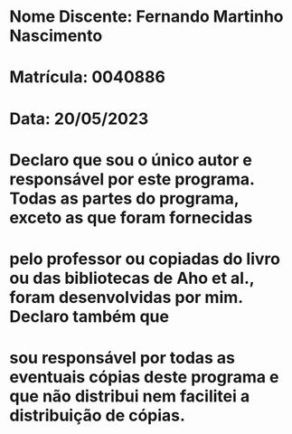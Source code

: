 # Nome Discente: Fernando Martinho Nascimento   
# Matrícula: 0040886
# Data: 20/05/2023


# Declaro que sou o único autor e responsável por este programa. Todas as partes do programa, exceto as que foram fornecidas
# pelo professor ou copiadas do livro ou das bibliotecas de Aho et al., foram desenvolvidas por mim. Declaro também que
# sou responsável por todas  as eventuais cópias deste programa e que não distribui nem facilitei a distribuição de cópias.